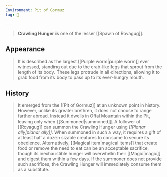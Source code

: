 ```yaml
---
Environment: Pit of Gormuz
tag: 👹

---
```


> **Crawling Hunger** is one of the lesser [[Spawn of Rovagug]].


## Appearance

> It is described as the largest [[Purple worm|purple worm]] ever witnessed, standing out due to the crab-like legs that sprout from the length of its body. These legs protrude in all directions, allowing it to grab food from its body to pass up to its ever-hungry mouth.


## History

> It emerged from the [[Pit of Gormuz]] at an unknown point in history. However, unlike its greater brethren, it does not choose to range farther abroad. Instead it dwells in Offal Mountain within the Pit, leaving only when [[Summoned|summoned]].
> A follower of [[Rovagug]] can summon the Crawling Hunger using *[[Planar ally|planar ally]]*. When summoned in such a way, it requires a gift of at least half a dozen sizable creatures to consume to secure its obedience. Alternatively, [[Magical item|magical items]] that create food or remove the need to eat can be an acceptable sacrifice, though its inexhaustible hunger will overwhelm their [[Magic|magic]] and digest them within a few days. If the summoner does not provide such sacrifices, the Crawling Hunger will immediately consume them as a substitute.








